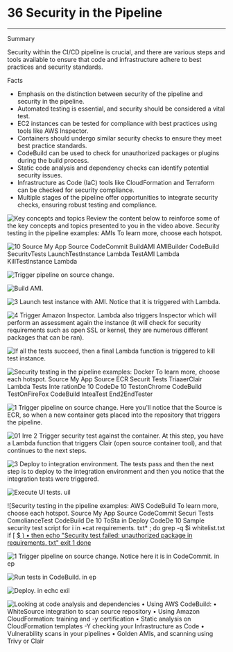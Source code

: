 # 36 Security in the Pipeline



---

Summary

Security within the CI/CD pipeline is crucial, and there are various steps and tools available to ensure that code and infrastructure adhere to best practices and security standards.

Facts

- Emphasis on the distinction between security of the pipeline and security in the pipeline.
- Automated testing is essential, and security should be considered a vital test.
- EC2 instances can be tested for compliance with best practices using tools like AWS Inspector.
- Containers should undergo similar security checks to ensure they meet best practice standards.
- CodeBuild can be used to check for unauthorized packages or plugins during the build process.
- Static code analysis and dependency checks can identify potential security issues.
- Infrastructure as Code (IaC) tools like CloudFormation and Terraform can be checked for security compliance.
- Multiple stages of the pipeline offer opportunities to integrate security checks, ensuring robust testing and compliance.



![Key concepts and topics Review the content below to reinforce some of the key concepts and topics presented to you in the video above. Security testing in the pipeline examples: AMIs To learn more, choose each hotspot. ](../../../media/AWS-DevOps-Module-10-36-Security-in-the-Pipeline-image1.png)



![10 Source My App Source CodeCommit BuildAMl AMIBuilder CodeBuild SecuritvTests LaunchTestlnstance Lambda TestAMl Lambda KillTestlnstance Lambda ](../../../media/AWS-DevOps-Module-10-36-Security-in-the-Pipeline-image2.png)



![Trigger pipeline on source change. ](../../../media/AWS-DevOps-Module-10-36-Security-in-the-Pipeline-image3.png)



![Build AMI. ](../../../media/AWS-DevOps-Module-10-36-Security-in-the-Pipeline-image4.png)



![3 Launch test instance with AMI. Notice that it is triggered with Lambda. ](../../../media/AWS-DevOps-Module-10-36-Security-in-the-Pipeline-image5.png)



![4 Trigger Amazon Inspector. Lambda also triggers Inspector which will perform an assessment again the instance (it will check for security requirements such as open SSL or kernel, they are numerous different packages that can be ran). ](../../../media/AWS-DevOps-Module-10-36-Security-in-the-Pipeline-image6.png)



![If all the tests succeed, then a final Lambda function is triggered to kill test instance. ](../../../media/AWS-DevOps-Module-10-36-Security-in-the-Pipeline-image7.png)



![Security testing in the pipeline examples: Docker To learn more, choose each hotspot. Source My App Source ECR Securit Tests TriaaerClair Lambda Tests Inte rationDe 10 CodeDe 10 TestonChrome CodeBuild TestOnFireFox CodeBuild InteaTest End2EndTester ](../../../media/AWS-DevOps-Module-10-36-Security-in-the-Pipeline-image8.png)



![1 Trigger pipeline on source change. Here you'll notice that the Source is ECR, so when a new container gets placed into the repository that triggers the pipeline. ](../../../media/AWS-DevOps-Module-10-36-Security-in-the-Pipeline-image9.png)



![01 Irre 2 Trigger security test against the container. At this step, you have a Lambda function that triggers Clair (open source container tool), and that continues to the next steps. ](../../../media/AWS-DevOps-Module-10-36-Security-in-the-Pipeline-image10.png)



![3 Deploy to integration environment. The tests pass and then the next step is to deploy to the integration environment and then you notice that the integration tests were triggered. ](../../../media/AWS-DevOps-Module-10-36-Security-in-the-Pipeline-image11.png)



![Execute UI tests. uil ](../../../media/AWS-DevOps-Module-10-36-Security-in-the-Pipeline-image12.png)



![Security testing in the pipeline examples: AWS CodeBuild To learn more, choose each hotspot. Source My App Source CodeCommit Securi Tests ComolianceTest CodeBuild De 10 ToSta in Deploy CodeDe 10 Sample security test script for i in •cat requirements. txt* ; do grep -q $i whitelist.txt if [ [ $ ) • then echo "Security test failed: unauthorized package in requirements. txt" exit 1 done ](../../../media/AWS-DevOps-Module-10-36-Security-in-the-Pipeline-image13.png)



![1 Trigger pipeline on source change. Notice here it is in CodeCommit. in ep ](../../../media/AWS-DevOps-Module-10-36-Security-in-the-Pipeline-image14.png)



![Run tests in CodeBuild. in ep ](../../../media/AWS-DevOps-Module-10-36-Security-in-the-Pipeline-image15.png)



![Deploy. in echc exil ](../../../media/AWS-DevOps-Module-10-36-Security-in-the-Pipeline-image16.png)









![Looking at code analysis and dependencies • Using AWS CodeBuild: • WhiteSource integration to scan source repository • Using Amazon CloudFormation: training and -y certification • Static analysis on CloudFormation templates -Y checking your Infrastructure as Code • Vulnerability scans in your pipelines • Golden AMIs, and scanning using Trivy or Clair ](../../../media/AWS-DevOps-Module-10-36-Security-in-the-Pipeline-image17.png)



















